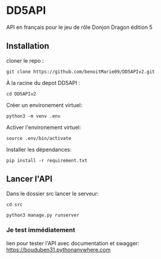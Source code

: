 # DD5API

API en français pour le jeu de rôle Donjon Dragon édition 5

## Installation

cloner le repo :

```console
git clone https://github.com/benoitMarie09/DD5APIv2.git
```

À la racine du depot DD5API :
```console
cd DD5APIv2
```

Créer un environement virtuel:
```console
python3 -m venv .env
```

Activer l'environement virtuel:

```console
source .env/bin/activate
```

Installer les dépendances:

```console
pip install -r requirement.txt
```

## Lancer l'API

Dans le dossier src lancer le serveur:
```console
cd src
```
```console
python3 manage.py runserver
```

### Je test immédiatement

lien pour tester l'API avec documentation et swagger:  
https://bouduben31.pythonanywhere.com